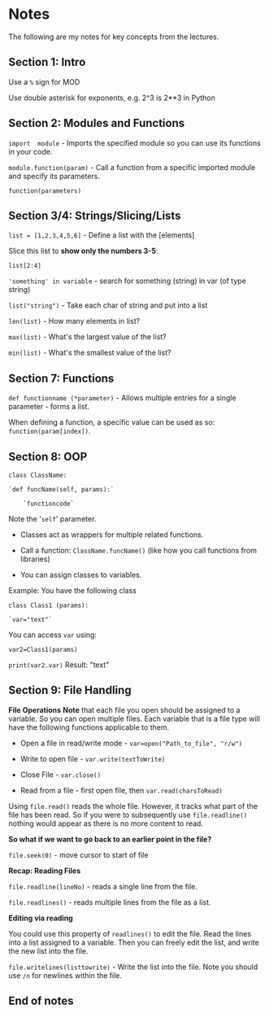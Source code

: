 # Notes
The following are my notes for key concepts from the lectures.

## Section 1: Intro ##
Use a `%` sign for MOD

Use double asterisk for exponents, e.g. 2^3 is 2**3 in Python

## Section 2: Modules and Functions ##
`import  module` - Imports the specified module so you can use its functions in your code.

`module.function(param)` - Call a function from a specific imported module and specify its parameters.

`function(parameters)`

## Section 3/4: Strings/Slicing/Lists ##
`list = [1,2,3,4,5,6]` - Define a list with the \[elements]

Slice this list to **show only the numbers 3-5**:

`list[2:4]`

`'something' in variable` - search for something (string) in var (of type string)

`list("string")` - Take each char of string and put into a list

`len(list)` - How many elements in list?

`max(list)` - What's the largest value of the list?

`min(list)` - What's the smallest value of the list?

## Section 7: Functions ##
`def functionname (*parameter)` - Allows multiple entries for a single parameter - forms a list.

When defining a function, a specific value can be used as so: `function(param[index])`.

## Section 8: OOP ##
`class ClassName:`

    `def funcName(self, params):`

        `functioncode`

Note the '`self`' parameter.

- Classes act as wrappers for multiple related functions.

- Call a function: `ClassName.funcName()` (like how you call functions from libraries)

- You can assign classes to variables.

Example: You have the following class

`class Class1 (params):`

    `var="text"`

You can access `var` using:

`var2=Class1(params)`

`print(var2.var)`
Result: "text"

## Section 9: File Handling ##
**File Operations**
**Note** that each file you open should be assigned to a variable. So you can open multiple files. Each variable that is a file type will have the following functions applicable to them.
- Open a file in read/write mode - `var=open("Path_to_file", "r/w")`

- Write to open file - `var.write(textToWrite)`

- Close File - `var.close()`

- Read from a file - first open file, then `var.read(charsToRead)`

Using `file.read()` reads the whole file. However, it tracks what part of the file has been read. So if you were to subsequently use `file.readline()` nothing would appear as there is no more content to read.

**So what if we want to go back to an earlier point in the file?**

`file.seek(0)` - move cursor to start of file

**Recap: Reading Files**

`file.readline(lineNo)` - reads a single line from the file.

`file.readlines()` - reads multiple lines from the file as a list.

**Editing via reading**

You could use this property of `readlines()` to edit the file. Read the lines into a list assigned to a variable. Then you can freely edit the list, and write the new list into the file.

`file.writelines(listtowrite)` - Write the list into the file. Note you should use `/n` for newlines within the file.
## End of notes ##
